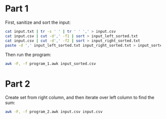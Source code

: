 # Part 1

First, sanitize and sort the input:

```zsh
cat input.txt | tr -s ' ' | tr ' ' ',' > input.csv
cat input.csv | cut -d',' -f1 | sort > input_left_sorted.txt
cat input.csv | cut -d',' -f2 | sort > input_right_sorted.txt
paste -d ',' input_left_sorted.txt input_right_sorted.txt > input_sorted.csv
```

Then run the program:

```zsh
awk -F, -f program_1.awk input_sorted.csv
```

# Part 2

Create set from right column, and then iterate over left column to find the sum:

```zsh
awk -F, -f program_2.awk input.csv input.csv
```
